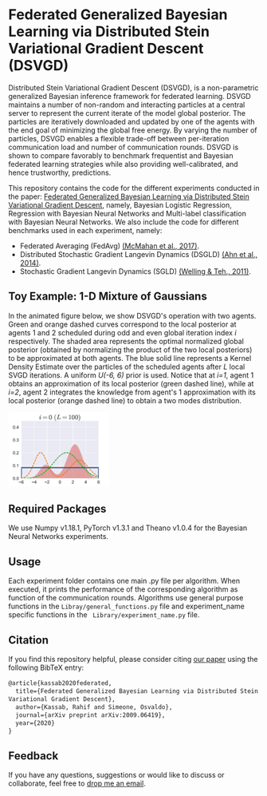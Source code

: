 # Federated Generalized Bayesian Learning via Distributed Stein Variational Gradient Descent (DSVGD)

Distributed Stein Variational Gradient Descent (DSVGD), is a non-parametric generalized Bayesian inference framework for federated learning. 
DSVGD maintains a number of non-random and interacting particles at a central server to represent the current iterate of the model global posterior. 
The particles are iteratively downloaded and updated by one of the agents with the end goal of minimizing the global free energy. 
By varying the number of particles, DSVGD enables a flexible trade-off between per-iteration communication load and number of communication rounds. 
DSVGD is shown to compare favorably to benchmark frequentist and Bayesian federated learning strategies while also providing well-calibrated, and hence trustworthy, predictions.


This repository contains the code for the different experiments conducted in the paper:
[Federated Generalized Bayesian Learning via Distributed Stein Variational Gradient Descent](https://arxiv.org/pdf/2009.06419.pdf), namely, Bayesian Logistic Regression, Regression
with Bayesian Neural Networks and Multi-label classification with Bayesian Neural Networks. We also include the code for different benchmarks used in each experiment, namely:
- Federated Averaging (FedAvg) [(McMahan et al., 2017)](http://proceedings.mlr.press/v54/mcmahan17a/mcmahan17a.pdf).
- Distributed Stochastic Gradient Langevin Dynamics (DSGLD) [(Ahn et al., 2014)](http://proceedings.mlr.press/v32/ahn14.pdf).
- Stochastic Gradient Langevin Dynamics (SGLD) [(Welling & Teh., 2011)](http://www.icml-2011.org/papers/398_icmlpaper.pdf).

## Toy Example: 1-D Mixture of Gaussians
In the animated figure below, we show DSVGD's operation with two agents. Green and orange dashed curves correspond to the local posterior at agents 1 and 2 scheduled during odd and even global iteration index *i* respectively. 
The shaded area represents the optimal normalized 
global posterior (obtained by normalizing the product of the two local posteriors) to be approximated at both agents. The blue solid line represents a Kernel Density Estimate
over the particles of the scheduled agents after *L* local SVGD iterations. A uniform *U(-6, 6)* prior is used. Notice that at *i=1*, agent 1 obtains an approximation of its 
local posterior (green dashed line), while at *i=2*, agent 2 integrates the knowledge from agent's 1 approximation with its local posterior (orange dashed line) to obtain a two modes distribution.

<img src="data/1Dtoygaussian.gif" width="40%">

## Required Packages
We use Numpy v1.18.1, PyTorch v1.3.1 and Theano v1.0.4 for the Bayesian Neural Networks experiments.

## Usage
Each experiment folder contains one main .py file per algorithm. When executed, it prints the performance of the corresponding algorithm as function of the communication rounds. 
Algorithms use general purpose functions in the ```Libray/general_functions.py``` file and experiment_name specific functions in the ``` Library/experiment_name.py``` file.

## Citation
If you find this repository helpful, please consider citing [our paper](https://arxiv.org/pdf/2009.06419.pdf) using the following BibTeX entry:
```
@article{kassab2020federated,
  title={Federated Generalized Bayesian Learning via Distributed Stein Variational Gradient Descent},
  author={Kassab, Rahif and Simeone, Osvaldo},
  journal={arXiv preprint arXiv:2009.06419},
  year={2020}
}
```

## Feedback
If you have any questions, suggestions or would like to discuss or collaborate, feel free to [drop me an email](rahif.kassab@kcl.ac.uk).
